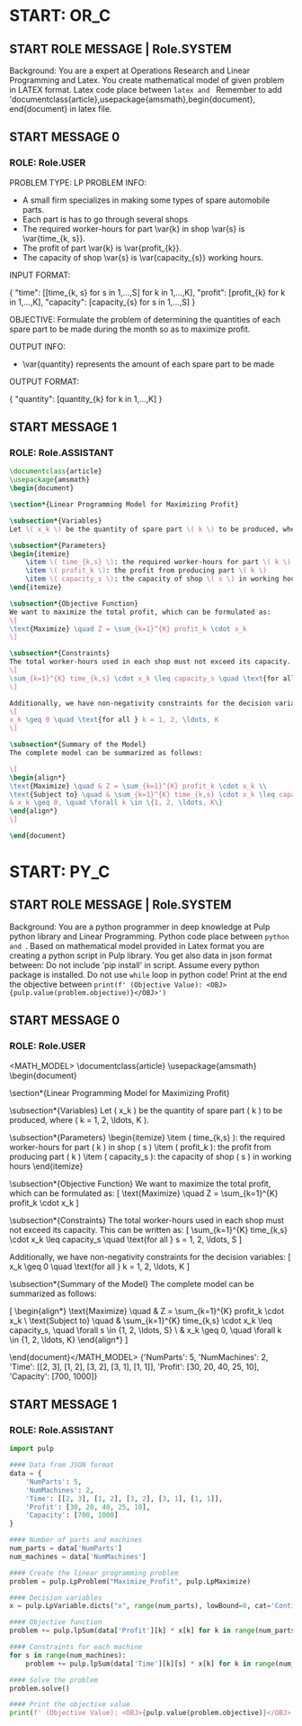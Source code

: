 # START: OR_C 
## START ROLE MESSAGE | Role.SYSTEM 
Background: You are a expert at Operations Research and Linear Programming and Latex. You create mathematical model of given problem in LATEX format. Latex code place between ```latex and ``` Remember to add 'documentclass{article},usepackage{amsmath},begin{document}, end{document} in latex file. 
## START MESSAGE 0 
### ROLE: Role.USER
<DESCRIPTION>
PROBLEM TYPE: LP
PROBLEM INFO:

- A small firm specializes in making some types of spare automobile parts. 
- Each part is has to go through several shops 
- The required worker-hours for part \var{k} in shop \var{s} is \var{time_{k, s}}.
- The profit of part \var{k} is \var{profit_{k}}.
- The capacity of shop \var{s} is \var{capacity_{s}} working hours.

INPUT FORMAT:

{
	"time": [[time_{k, s} for s in 1,...,S] for k in 1,...,K],
	"profit": [profit_{k} for k in 1,...,K],
	"capacity": [capacity_{s} for s in 1,...,S]
}


OBJECTIVE: Formulate the problem of determining the quantities of each spare part to be made during the month so as to maximize profit.

OUTPUT INFO:

- \var{quantity} represents the amount of each spare part to be made

OUTPUT FORMAT:

{
	"quantity": [quantity_{k} for k in 1,...,K]
}
</DESCRIPTION>


## START MESSAGE 1 
### ROLE: Role.ASSISTANT
```latex
\documentclass{article}
\usepackage{amsmath}
\begin{document}

\section*{Linear Programming Model for Maximizing Profit}

\subsection*{Variables}
Let \( x_k \) be the quantity of spare part \( k \) to be produced, where \( k = 1, 2, \ldots, K \).

\subsection*{Parameters}
\begin{itemize}
    \item \( time_{k,s} \): the required worker-hours for part \( k \) in shop \( s \)
    \item \( profit_k \): the profit from producing part \( k \)
    \item \( capacity_s \): the capacity of shop \( s \) in working hours
\end{itemize}

\subsection*{Objective Function}
We want to maximize the total profit, which can be formulated as:
\[
\text{Maximize} \quad Z = \sum_{k=1}^{K} profit_k \cdot x_k
\]

\subsection*{Constraints}
The total worker-hours used in each shop must not exceed its capacity. This can be written as:
\[
\sum_{k=1}^{K} time_{k,s} \cdot x_k \leq capacity_s \quad \text{for all } s = 1, 2, \ldots, S
\]

Additionally, we have non-negativity constraints for the decision variables:
\[
x_k \geq 0 \quad \text{for all } k = 1, 2, \ldots, K
\]

\subsection*{Summary of the Model}
The complete model can be summarized as follows:

\[
\begin{align*}
\text{Maximize} \quad & Z = \sum_{k=1}^{K} profit_k \cdot x_k \\
\text{Subject to} \quad & \sum_{k=1}^{K} time_{k,s} \cdot x_k \leq capacity_s, \quad \forall s \in \{1, 2, \ldots, S\} \\
& x_k \geq 0, \quad \forall k \in \{1, 2, \ldots, K\}
\end{align*}
\]

\end{document}
```

# START: PY_C 
## START ROLE MESSAGE | Role.SYSTEM 
Background: You are a python programmer in deep knowledge at Pulp python library and Linear Programming. Python code place between ```python and ```. Based on mathematical model provided in Latex format you are creating a python script in Pulp library. You get also data in json format between: <DATA></DATA> Do not include 'pip install' in script. Assume every python package is installed. Do not use `while` loop in python code! Print at the end the objective between <OBJ></OBJ> `print(f' (Objective Value): <OBJ>{pulp.value(problem.objective)}</OBJ>')` 
## START MESSAGE 0 
### ROLE: Role.USER
<MATH_MODEL>
\documentclass{article}
\usepackage{amsmath}
\begin{document}

\section*{Linear Programming Model for Maximizing Profit}

\subsection*{Variables}
Let \( x_k \) be the quantity of spare part \( k \) to be produced, where \( k = 1, 2, \ldots, K \).

\subsection*{Parameters}
\begin{itemize}
    \item \( time_{k,s} \): the required worker-hours for part \( k \) in shop \( s \)
    \item \( profit_k \): the profit from producing part \( k \)
    \item \( capacity_s \): the capacity of shop \( s \) in working hours
\end{itemize}

\subsection*{Objective Function}
We want to maximize the total profit, which can be formulated as:
\[
\text{Maximize} \quad Z = \sum_{k=1}^{K} profit_k \cdot x_k
\]

\subsection*{Constraints}
The total worker-hours used in each shop must not exceed its capacity. This can be written as:
\[
\sum_{k=1}^{K} time_{k,s} \cdot x_k \leq capacity_s \quad \text{for all } s = 1, 2, \ldots, S
\]

Additionally, we have non-negativity constraints for the decision variables:
\[
x_k \geq 0 \quad \text{for all } k = 1, 2, \ldots, K
\]

\subsection*{Summary of the Model}
The complete model can be summarized as follows:

\[
\begin{align*}
\text{Maximize} \quad & Z = \sum_{k=1}^{K} profit_k \cdot x_k \\
\text{Subject to} \quad & \sum_{k=1}^{K} time_{k,s} \cdot x_k \leq capacity_s, \quad \forall s \in \{1, 2, \ldots, S\} \\
& x_k \geq 0, \quad \forall k \in \{1, 2, \ldots, K\}
\end{align*}
\]

\end{document}</MATH_MODEL>
<DATA>
{'NumParts': 5, 'NumMachines': 2, 'Time': [[2, 3], [1, 2], [3, 2], [3, 1], [1, 1]], 'Profit': [30, 20, 40, 25, 10], 'Capacity': [700, 1000]}</DATA>


## START MESSAGE 1 
### ROLE: Role.ASSISTANT
```python
import pulp

#### Data from JSON format
data = {
    'NumParts': 5,
    'NumMachines': 2,
    'Time': [[2, 3], [1, 2], [3, 2], [3, 1], [1, 1]],
    'Profit': [30, 20, 40, 25, 10],
    'Capacity': [700, 1000]
}

#### Number of parts and machines
num_parts = data['NumParts']
num_machines = data['NumMachines']

#### Create the linear programming problem
problem = pulp.LpProblem("Maximize_Profit", pulp.LpMaximize)

#### Decision variables
x = pulp.LpVariable.dicts("x", range(num_parts), lowBound=0, cat='Continuous')

#### Objective function
problem += pulp.lpSum(data['Profit'][k] * x[k] for k in range(num_parts)), "Total_Profit"

#### Constraints for each machine
for s in range(num_machines):
    problem += pulp.lpSum(data['Time'][k][s] * x[k] for k in range(num_parts)) <= data['Capacity'][s], f"Capacity_Constraint_{s}"

#### Solve the problem
problem.solve()

#### Print the objective value
print(f' (Objective Value): <OBJ>{pulp.value(problem.objective)}</OBJ>')
```

